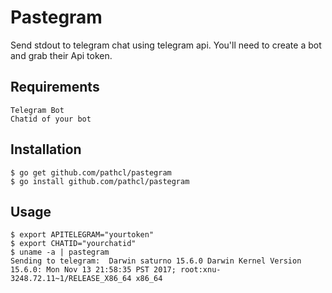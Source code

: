 Pastegram
===================

Send stdout to telegram chat using telegram api. You'll need to create a bot and grab their Api token.

Requirements
---------

    Telegram Bot
    Chatid of your bot

Installation
---------

    $ go get github.com/pathcl/pastegram
    $ go install github.com/pathcl/pastegram

Usage
---------

    $ export APITELEGRAM="yourtoken"
    $ export CHATID="yourchatid"
    $ uname -a | pastegram 
    Sending to telegram:  Darwin saturno 15.6.0 Darwin Kernel Version 15.6.0: Mon Nov 13 21:58:35 PST 2017; root:xnu-3248.72.11~1/RELEASE_X86_64 x86_64
